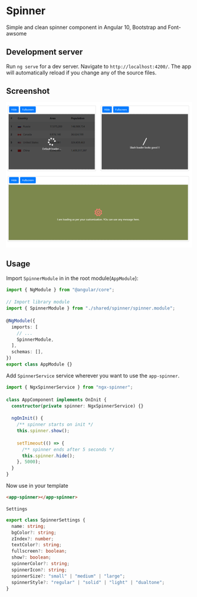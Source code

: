 # Spinner

Simple and clean spinner component in Angular 10, Bootstrap and Font-awsome

## Development server

Run `ng serve` for a dev server. Navigate to `http://localhost:4200/`. The app will automatically reload if you change any of the source files.

## Screenshot

![Demo image](demo.png)

## Usage

Import `SpinnerModule` in in the root module(`AppModule`):

```typescript
import { NgModule } from "@angular/core";

// Import library module
import { SpinnerModule } from "./shared/spinner/spinner.module";

@NgModule({
  imports: [
    // ...
    SpinnerModule,
  ],
  schemas: [],
})
export class AppModule {}
```

Add `SpinnerService` service wherever you want to use the `app-spinner`.

```typescript
import { NgxSpinnerService } from "ngx-spinner";

class AppComponent implements OnInit {
  constructor(private spinner: NgxSpinnerService) {}

  ngOnInit() {
    /** spinner starts on init */
    this.spinner.show();

    setTimeout(() => {
      /** spinner ends after 5 seconds */
      this.spinner.hide();
    }, 5000);
  }
}
```

Now use in your template

```html
<app-spinner></app-spinner>
```

`Settings `

```typescript
export class SpinnerSettings {
  name: string;
  bgColor?: string;
  zIndex?: number;
  textColor?: string;
  fullscreen?: boolean;
  show?: boolean;
  spinnerColor?: string;
  spinnerIcon?: string;
  spinnerSize?: "small" | "medium" | "large";
  spinnerStyle?: "regular" | "solid" | "light" | "dualtone";
}
```
